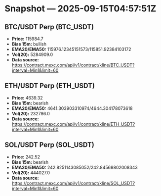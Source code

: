 # Snapshot — 2025-09-15T04:57:51Z

## BTC/USDT Perp (BTC_USDT)
- **Price:** 115984.7
- **Bias 15m:** bullish
- **EMA20/EMA50:** 115976.12345151573/115851.92384103172
- **Vol(20):** 5284909.0
- **Data source:** https://contract.mexc.com/api/v1/contract/kline/BTC_USDT?interval=Min1&limit=60

## ETH/USDT Perp (ETH_USDT)
- **Price:** 4639.32
- **Bias 15m:** bearish
- **EMA20/EMA50:** 4641.303903310974/4644.304178073618
- **Vol(20):** 232786.0
- **Data source:** https://contract.mexc.com/api/v1/contract/kline/ETH_USDT?interval=Min1&limit=60

## SOL/USDT Perp (SOL_USDT)
- **Price:** 242.52
- **Bias 15m:** bearish
- **EMA20/EMA50:** 242.8251143085052/242.84568802008343
- **Vol(20):** 444027.0
- **Data source:** https://contract.mexc.com/api/v1/contract/kline/SOL_USDT?interval=Min1&limit=60
